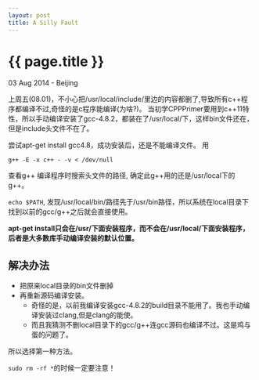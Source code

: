 ```yaml
---
layout: post
title: A Silly Fault
---
```


{{ page.title }}
================

<p class="meta">03 Aug 2014 - Beijing</p>

上周五(08.01)，不小心把/usr/local/include/里边的内容都删了,导致所有c++程序都编译不过,奇怪的是c程序能编译(为啥?)。
当初学CPPPrimer要用到c++11特性，所以手动编译安装了gcc-4.8.2，都装在了/usr/local/下，这样bin文件还在，但是include头文件不在了。

   尝试apt-get install gcc4.8，成功安装后，还是不能编译文件。
用

```
g++ -E -x c++ - -v < /dev/null
```

查看g++ 编译程序时搜索头文件的路径, 确定此g++用的还是/usr/local下的g++。

`echo $PATH`, 发现/usr/local/bin/路径先于/usr/bin路径，所以系统在local目录下找到以前的gcc/g++之后就会直接使用。

**apt-get install只会在/usr/下面安装程序，而不会在/usr/local/下面安装程序，后者是大多数库手动编译安装的默认位置。**

解决办法
---
* 把原来local目录的bin文件删掉
* 再重新源码编译安装。
  - 奇怪的是，以前我编译安装gcc-4.8.2的build目录不能用了。我也手动编译安装过clang,但是clang的能使。
  - 而且我猜测不删local目录下的gcc/g++连gcc源码也编译不过。这是鸡与蛋的问题了。

所以选择第一种方法。

`sudo rm -rf *`的时候一定要注意！
